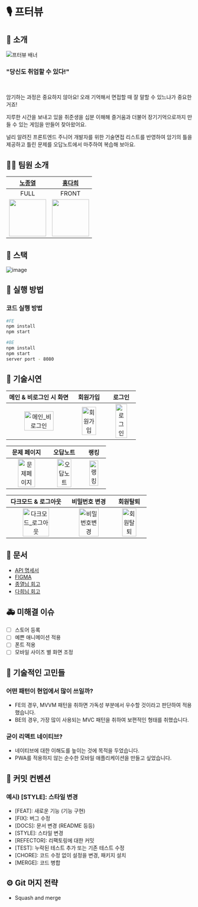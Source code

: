 # 🎙 프터뷰

## 🔎 소개

![프터뷰 배너](https://user-images.githubusercontent.com/96723716/217214190-e8bc3e83-4038-4469-b528-be39b97c9bf2.png)
### "당신도 취업할 수 있다!"
</br>

암기하는 과정은 중요하지 않아요! 오래 기억해서 면접할 때 잘 말할 수 있느냐가 중요한 거죠! 

지루한 시간을 보내고 있을 취준생을 십분 이해해 즐거움과 더불어 장기기억으로까지 만들 수 있는 게임을 만들어 찾아왔어요.

널리 알려진 프론트엔드 주니어 개발자를 위한 기술면접 리스트를 반영하여 암기의 틀을 제공하고 틀린 문제를 오답노트에서 마주하여 복습해 보아요.

## 🙋‍♀️ 팀원 소개

|[노종열](https://github.com/Exist95)|[홍다희](https://github.com/hongdahee)|
|:---:|:---:|
|FULL|FRONT|
|<img src="https://avatars.githubusercontent.com/u/96723716?v=4" width="100">|<img src="https://avatars.githubusercontent.com/u/107875003?v=4" width="100">|

## 🌟 스택
![image](https://user-images.githubusercontent.com/96723716/217108019-5aa27511-30e5-4973-a4e7-aa25de5ec771.png)

## 👟 실행 방법
### 코드 실행 방법

```bash
#FE
npm install
npm start

#BE
npm install
npm start
server port - 8080
```

## 📱 기술시연
|                   메인 & 비로그인 시 화면                 |                   회원가입                    |                         로그인                         |
| :----------------------------------------------------------: | :----------------------------------------------------------: | :----------------------------------------------------------: |
| <img src="https://user-images.githubusercontent.com/107875003/217010267-d401000b-d5a0-4133-9d63-b3bcc595aa8f.gif" alt="메인_비로그인" width=70%> | <img src="https://user-images.githubusercontent.com/107875003/217010961-37e694e7-7a04-4cc5-bf7d-f24cb48a1a88.gif" alt="회원가입" width=70%> | <img src="https://user-images.githubusercontent.com/107875003/217011296-23918862-9300-4070-921d-3076f6dc15f0.gif" alt="로그인" width=70%> |

|                         문제 페이지                         |                  오답노트                  |                         랭킹                         |
| :----------------------------------------------------------: | :----------------------------------------------------------: | :----------------------------------------------------------: |
| <img src="https://user-images.githubusercontent.com/107875003/217012108-fb40ebb6-d4b2-49ae-a40e-21d079ae9309.gif" alt="문제페이지" width=70%> | <img src="https://user-images.githubusercontent.com/107875003/217013174-1d943c3c-8b57-467c-b6a5-61fcb9827860.gif" alt="오답노트" width=70%> | <img src="https://user-images.githubusercontent.com/107875003/217013473-d10acd31-c1ac-47c8-8719-7bd59f65b021.gif" alt="랭킹" width=70%> |

|                다크모드 & 로그아웃                 |                     비밀번호 변경                      |                     회원탈퇴                     |
| :----------------------------------------------------------: | :----------------------------------------------------------: | :----------------------------------------------------------: |
| <img src="https://user-images.githubusercontent.com/107875003/217016280-baa76448-a22f-4355-a37d-dfe90df957df.gif" alt="다크모드_로그아웃" width=70%> | <img src="https://user-images.githubusercontent.com/107875003/217016731-8445bd22-ad04-4b48-84e2-77c942869f13.gif" alt="비밀번호변경" width=70%> | <img src="https://user-images.githubusercontent.com/107875003/217017029-4ea39779-4530-44c1-ab76-d24bdc442e68.gif" alt="회원탈퇴" width=70%> |

## 📃 문서
<ul>
<li><a href="https://spiritual-ragdoll-604.notion.site/API-03ad22c90d244cff818b3e7dc0c7060d" target='_blank'>API 명세서</a></li>
<li><a href="https://www.figma.com/file/zQQBliGhOTXXbfsQ1n0wQp/프터뷰?node-id=0%3A1&t=pnKg2G1DgaR6ceTD-1" target='_blank'>FIGMA</a></li>
<li><a href="https://spiritual-ragdoll-604.notion.site/4d58c30de54d4f0c8ea3940e2a205514" target='_blank'>종열님 회고</a></li>
<li><a href="https://velog.io/@hongdahee8383/%ED%94%84%EB%A1%A0%ED%8A%B8%EC%97%94%EB%93%9C-%EA%B8%B0%EC%88%A0%EB%A9%B4%EC%A0%91-%EB%8C%80%EB%B9%84-%EC%84%9C%EB%B9%84%EC%8A%A4-%ED%94%84%ED%84%B0%EB%B7%B0-%ED%9A%8C%EA%B3%A0" target='_blank'>다희님 회고</a></li>
</ul>

## 🚑 미해결 이슈
- [ ] 스토어 등록
- [ ] 예쁜 애니메이션 적용
- [ ] 폰트 적용
- [ ] 모바일 사이즈 별 화면 조정

## 🤔 기술적인 고민들
### 어떤 패턴이 현업에서 많이 쓰일까?
- FE의 경우, MVVM 패턴을 취하면 가독성 부분에서 우수할 것이라고 판단하여 적용했습니다.
- BE의 경우, 가장 많이 사용되는 MVC 패턴을 취하여 보편적인 형태를 취했습니다.

### 굳이 리액트 네이티브?
- 네이티브에 대한 이해도를 높이는 것에 목적을 두었습니다.
- PWA를 적용하지 않는 순수한 모바일 애플리케이션을 만들고 싶었습니다.

## 🎲 커밋 컨벤션
### 예시) [STYLE]: 스타일 변경

- [FEAT]: 새로운 기능 (기능 구현)
- [FIX]: 버그 수정
- [DOCS]: 문서 변경 (README 등등)
- [STYLE]: 스타일 변경
- [REFECTOR]: 리팩토링에 대한 커밋
- [TEST]: 누락된 테스트 추가 또는 기존 테스트 수정
- [CHORE]: 코드 수정 없이 설정을 변경, 패키지 설치
- [MERGE]: 코드 병합

## ⚙ Git 머지 전략
- Squash and merge
